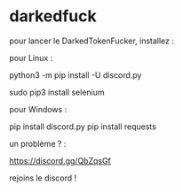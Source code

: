 # darkedfuck

pour lancer le DarkedTokenFucker, installez :


pour Linux :

python3 -m pip install -U discord.py

sudo pip3 install selenium

pour Windows :

pip install discord.py
pip install requests

un problème ? :

https://discord.gg/QbZqsGf

rejoins le discord !
